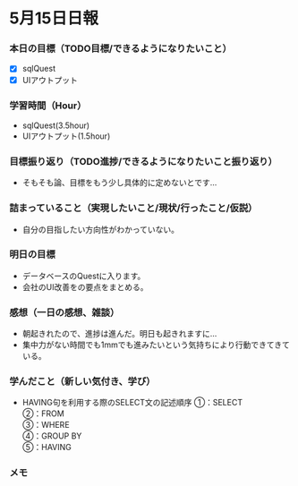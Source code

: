 # 5月15日日報

### **本日の目標（TODO目標/できるようになりたいこと）**
- [x] sqlQuest
- [x] UIアウトプット

### **学習時間（Hour）**
- sqlQuest(3.5hour)
- UIアウトプット(1.5hour)

### **目標振り返り（TODO進捗/できるようになりたいこと振り返り）**
- そもそも論、目標をもう少し具体的に定めないとです…

### **詰まっていること（実現したいこと/現状/行ったこと/仮説）**
- 自分の目指したい方向性がわかっていない。

### **明日の目標**
- データベースのQuestに入ります。
- 会社のUI改善をの要点をまとめる。

### **感想（一日の感想、雑談）**
- 朝起きれたので、進捗は進んだ。明日も起きれますに…
- 集中力がない時間でも1mmでも進みたいという気持ちにより行動できてきている。

### **学んだこと（新しい気付き、学び）**
- HAVING句を利用する際のSELECT文の記述順序
①：SELECT  
②：FROM  
③：WHERE  
④：GROUP BY  
⑤：HAVING  

### **メモ**
[](URL) 

